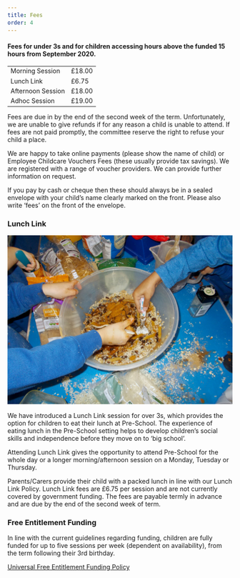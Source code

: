 ```yaml
---
title: Fees
order: 4
---
```


#### Fees for under 3s and for children accessing hours above the funded 15 hours from September 2020.

|                   |        |
| ----------------- | ------ |
| Morning Session   | £18.00 |
| Lunch Link        | £6.75  |
| Afternoon Session | £18.00 |
| Adhoc Session     | £19.00 |

Fees are due in by the end of the second week of the term. Unfortunately, we are unable to give refunds if for any reason a child is unable to attend. If fees are not paid promptly, the committee reserve the right to refuse your child a place.

We are happy to take online payments (please show the name of child) or Employee Childcare Vouchers Fees (these usually provide tax savings). We are registered with a range of voucher providers. We can provide further information on request.

If you pay by cash or cheque then these should always be in a sealed envelope with your child’s name clearly marked on the front. Please also write ‘fees’ on the front of the envelope.

### Lunch Link

![children activity](../../images/086.jpg)

We have introduced a Lunch Link session for over 3s, which provides the option for children to eat their lunch at Pre-School. The experience of eating lunch in the Pre-School setting helps to develop children’s social skills and independence before they move on to ‘big school’.

Attending Lunch Link gives the opportunity to attend Pre-School for the whole day or a longer morning/afternoon session on a Monday, Tuesday or Thursday.

Parents/Carers provide their child with a packed lunch in line with our Lunch Link Policy. Lunch Link fees are £6.75 per session and are not currently covered by government funding. The fees are payable termly in advance and are due by the end of the second week of term.

### Free Entitlement Funding

In line with the current guidelines regarding funding, children are fully funded for up to five sessions per week (dependent on availability), from the term following their 3rd birthday.

[Universal Free Entitlement Funding Policy](/Universal-Free-Entitlement-Funding-Policy.pdf)
